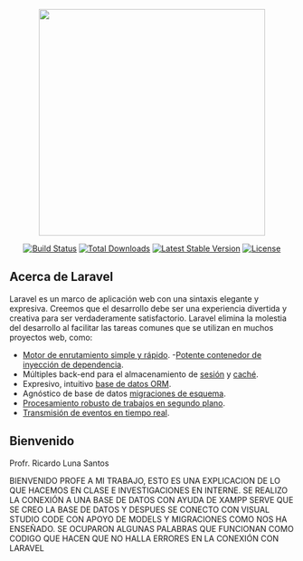 <p align="center"><a href="https://laravel.com" target="_blank"><img src="https://raw.githubusercontent.com/laravel/art/master/logo-lockup/5%20SVG/2%20CMYK/1%20Full%20Color/laravel-logolockup-cmyk-red.svg" width="400"></a></p>

<p align="center">
<a href="https://travis-ci.org/laravel/framework"><img src="https://travis-ci.org/laravel/framework.svg" alt="Build Status"></a>
<a href="https://packagist.org/packages/laravel/framework"><img src="https://img.shields.io/packagist/dt/laravel/framework" alt="Total Downloads"></a>
<a href="https://packagist.org/packages/laravel/framework"><img src="https://img.shields.io/packagist/v/laravel/framework" alt="Latest Stable Version"></a>
<a href="https://packagist.org/packages/laravel/framework"><img src="https://img.shields.io/packagist/l/laravel/framework" alt="License"></a>
</p>

## Acerca de Laravel

Laravel es un marco de aplicación web con una sintaxis elegante y expresiva. Creemos que el desarrollo debe ser una experiencia divertida y creativa para ser verdaderamente satisfactorio. Laravel elimina la molestia del desarrollo al facilitar las tareas comunes que se utilizan en muchos proyectos web, como:

- [Motor de enrutamiento simple y rápido](https://laravel.com/docs/routing).
-[Potente contenedor de inyección de dependencia](https://laravel.com/docs/container).
- Múltiples back-end para el almacenamiento de [sesión](https://laravel.com/docs/session) y [caché](https://laravel.com/docs/cache).
- Expresivo, intuitivo [base de datos ORM](https://laravel.com/docs/eloquent).
- Agnóstico de base de datos [migraciones de esquema](https://laravel.com/docs/migrations).
- [Procesamiento robusto de trabajos en segundo plano](https://laravel.com/docs/queues).
- [Transmisión de eventos en tiempo real](https://laravel.com/docs/broadcasting).


## Bienvenido 
Profr. Ricardo Luna Santos

BIENVENIDO PROFE A MI TRABAJO, ESTO ES UNA EXPLICACION DE LO QUE HACEMOS EN CLASE E
INVESTIGACIONES EN INTERNE.
SE REALIZO LA CONEXIÓN A UNA BASE DE DATOS CON AYUDA DE XAMPP SERVE QUE SE CREO LA
BASE DE DATOS Y DESPUES SE CONECTO CON VISUAL STUDIO CODE CON APOYO DE MODELS Y
MIGRACIONES COMO NOS HA ENSEÑADO. SE OCUPARON ALGUNAS PALABRAS QUE FUNCIONAN
COMO CODIGO QUE HACEN QUE NO HALLA ERRORES EN LA CONEXIÓN CON LARAVEL


